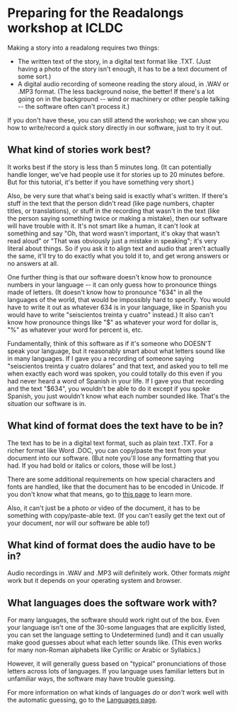 # Preparing for the Readalongs workshop at ICLDC

Making a story into a readalong requires two things:

  * The written text of the story, in a digital text format like .TXT.  (Just having a photo of the story isn't enough, it has to be a text document of some sort.)
  * A digital audio recording of someone reading the story aloud, in .WAV or .MP3 format.  (The less background noise, the better!  If there's a lot going on in the background -- wind or machinery or other people talking -- the software often can't process it.)

If you don't have these, you can still attend the workshop; we can show you how to write/record a quick story directly in our software, just to try it out.

## What kind of stories work best?

It works best if the story is less than 5 minutes long.  (It can potentially handle longer, we've had people use it for stories up to 20 minutes before.  But for this tutorial, it's better if you have something very short.)

Also, be very sure that what's being said is exactly what's written.  If there's stuff in the text that the person didn't read (like page numbers, chapter titles, or translations), or stuff in the recording that wasn't in the text (like the person saying something twice or making a mistake), then our software will have trouble with it.  It's not smart like a human, it can't look at something and say "Oh, that word wasn't important, it's okay that wasn't read aloud" or "That was obviously just a mistake in speaking"; it's very literal about things.  So if you ask it to align text and audio that aren't actually the same, it'll try to do exactly what you told it to, and get wrong answers or no answers at all.

One further thing is that our software doesn't know how to pronounce numbers in your language -- it can only guess how to pronounce things made of letters.  (It doesn't know how to pronounce "634" in all the languages of the world, that would be impossibly hard to specify.  You would have to write it out as whatever 634 is in your language, like in Spanish you would have to write "seiscientos treinta y cuatro" instead.)  It also can't know how pronounce things like "$" as whatever your word for dollar is, "%" as whatever your word for percent is, etc.

Fundamentally, think of this software as if it's someone who DOESN'T speak your language, but it reasonably smart about what letters sound like in many languages.  If I gave you a recording of someone saying "seiscientos treinta y cuatro dolares" and that text, and asked you to tell me when exactly each word was spoken, you could totally do this even if you had never heard a word of Spanish in your life.   If I gave you that recording and the text "$634", you wouldn't be able to do it except if you spoke Spanish, you just wouldn't know what each number sounded like.  That's the situation our software is in.  

## What kind of format does the text have to be in?

The text has to be in a digital text format, such as plain text .TXT.  For a richer format like Word .DOC, you can copy/paste the text from your document into our software.  (But note you'll lose any formatting that you had.  If you had bold or italics or colors, those will be lost.)

There are some additional requirements on how special characters and fonts are handled, like that the document has to be encoded in Unicode.  If you don't know what that means, go to [this page](format.md) to learn more.

Also, it can't just be a photo or video of the document, it has to be something with copy/paste-able text.  (If you can't easily get the text out of your document, nor will our software be able to!)

## What kind of format does the audio have to be in?

Audio recordings in .WAV and .MP3 will definitely work.  Other formats *might* work but it depends on your operating system and browser.

## What languages does the software work with?

For many languages, the software should work right out of the box.  Even your language isn't one of the 30-some languages that are explicitly listed, you can set the language setting to Undetermined (und) and it can usually make good guesses about what each letter sounds like.  (This even works for many non-Roman alphabets like Cyrillic or Arabic or Syllabics.)  

However, it will generally guess based on "typical" pronunciations of those letters across lots of languages.  If you language uses familiar letters but in unfamiliar ways, the software may have trouble guessing.

For more information on what kinds of languages *do* or *don't* work well with the automatic guessing, go to the [Languages page](languages.md).